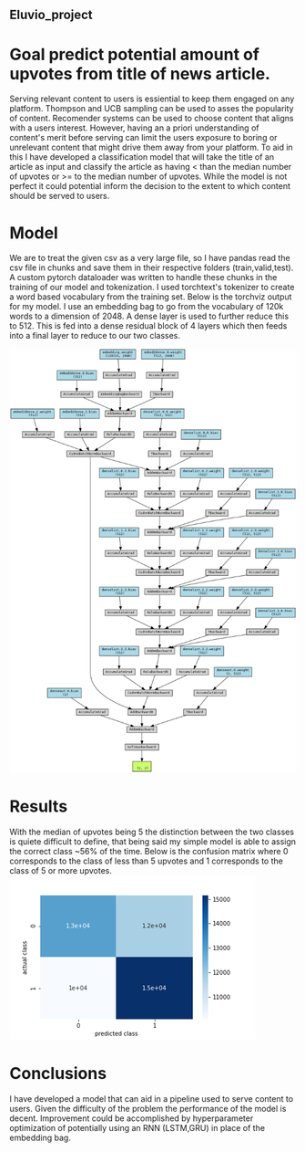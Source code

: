 ## Eluvio_project
# Goal predict potential amount of upvotes from title of news article.
Serving relevant content to users is essiential to keep them engaged on any platform.
Thompson and UCB sampling can be used to asses the popularity of content.
Recomender systems can be used to choose content that aligns with a users interest.
However, having an a priori understanding of content's merit before serving can limit the users 
exposure to boring or unrelevant content that might drive them away from your platform.
To aid in this I have developed a classification model that will take the title of an 
article as input and classify the article as having < than the median number of upvotes
or >= to the median number of upvotes. While the model is not perfect it could potential
inform the decision to the extent to which content should be served to users. 

# Model
We are to treat the given csv as a very large file, so I have pandas read the csv file in chunks 
and save them in their respective folders (train,valid,test). A custom pytorch dataloader was written
to handle these chunks in the training of our model and tokenization. I used torchtext's tokenizer
to create a word based vocabulary from the training set. Below is the torchviz output for my model.
I use an embedding bag to go from the vocabulary of 120k words to a dimension of 2048. A dense
layer is used to further reduce this to 512. This is fed into a dense residual block of 4 layers 
which then feeds into a final layer to reduce to our two classes.

![](https://github.com/dnoci001/Eluvio_project/blob/main/images/torchviz.png)

# Results
With the median of upvotes being 5 the distinction between the two classes is quiete difficult to
define, that being said my simple model is able to assign the correct class ~56% of the time.
Below is the confusion matrix where 0 corresponds to the class of less than 5 upvotes and 1
corresponds to the class of 5 or more upvotes.
![](https://github.com/dnoci001/Eluvio_project/blob/main/images/confusion_mat.png)

# Conclusions
I have developed a model that can aid in a pipeline used to serve content to users. Given the difficulty of the problem
the performance of the model is decent. Improvement could be accomplished by hyperparameter optimization of potentially
using an RNN (LSTM,GRU) in place of the embedding bag.
